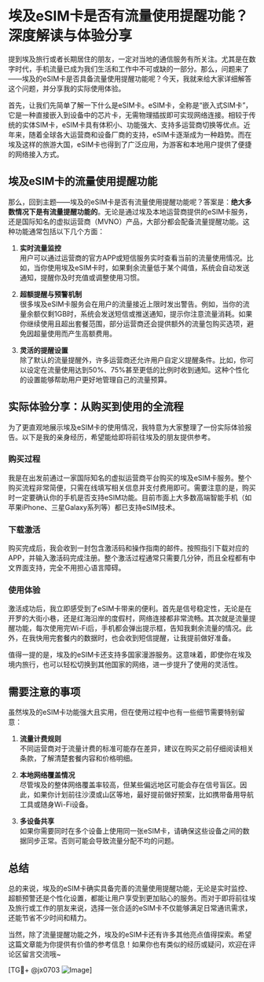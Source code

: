# 埃及eSIM卡是否有流量使用提醒功能？深度解读与体验分享

提到埃及旅行或者长期居住的朋友，一定对当地的通信服务有所关注。尤其是在数字时代，手机流量已成为我们生活和工作中不可或缺的一部分。那么，问题来了——埃及的eSIM卡是否具备流量使用提醒功能呢？今天，我就来给大家详细解答这个问题，并分享我的实际使用体验。

首先，让我们先简单了解一下什么是eSIM卡。eSIM卡，全称是“嵌入式SIM卡”，它是一种直接嵌入到设备中的芯片卡，无需物理插拔即可实现网络连接。相较于传统的实体SIM卡，eSIM卡具有体积小、功能强大、支持多运营商切换等优点。近年来，随着全球各大运营商和设备厂商的支持，eSIM卡逐渐成为一种趋势。而在埃及这样的旅游大国，eSIM卡也得到了广泛应用，为游客和本地用户提供了便捷的网络接入方式。

## 埃及eSIM卡的流量使用提醒功能

那么，回到主题——埃及的eSIM卡是否有流量使用提醒功能呢？答案是：**绝大多数情况下是有流量提醒功能的**。无论是通过埃及本地运营商提供的eSIM卡服务，还是国际知名的虚拟运营商（MVNO）产品，大部分都会配备流量提醒功能。这种功能通常包括以下几个方面：

1. **实时流量监控**  
   用户可以通过运营商的官方APP或短信服务实时查看当前的流量使用情况。比如，当你使用埃及eSIM卡时，如果剩余流量低于某个阈值，系统会自动发送通知，提醒你及时充值或调整使用习惯。

2. **超额提醒与预警机制**  
   很多埃及eSIM卡服务会在用户的流量接近上限时发出警告。例如，当你的流量余额仅剩1GB时，系统会发送短信或推送通知，提示你注意流量消耗。如果你继续使用且超出套餐范围，部分运营商还会提供额外的流量包购买选项，避免因超量使用而产生高额费用。

3. **灵活的提醒设置**  
   除了默认的流量提醒外，许多运营商还允许用户自定义提醒条件。比如，你可以设定在流量使用达到50%、75%甚至更低的比例时收到通知。这种个性化的设置能够帮助用户更好地管理自己的流量预算。

## 实际体验分享：从购买到使用的全流程

为了更直观地展示埃及eSIM卡的使用情况，我特意为大家整理了一份实际体验报告。以下是我的亲身经历，希望能给即将前往埃及的朋友提供参考。

### 购买过程
我是在出发前通过一家国际知名的虚拟运营商平台购买的埃及eSIM卡服务。整个购买流程非常简便，只需在线填写相关信息并支付费用即可。需要注意的是，购买时一定要确认你的手机是否支持eSIM功能。目前市面上大多数高端智能手机（如苹果iPhone、三星Galaxy系列等）都已支持eSIM技术。

### 下载激活
购买完成后，我会收到一封包含激活码和操作指南的邮件。按照指引下载对应的APP，并输入激活码完成注册。整个激活过程通常只需要几分钟，而且全程都有中文界面支持，完全不用担心语言障碍。

### 使用体验
激活成功后，我立即感受到了eSIM卡带来的便利。首先是信号稳定性，无论是在开罗的大街小巷，还是红海沿岸的度假村，网络连接都非常流畅。其次就是流量提醒功能，每次使用完Wi-Fi后，手机都会弹出提示框，告知我剩余流量的情况。此外，在我快用完套餐内的数据时，也会收到短信提醒，让我提前做好准备。

值得一提的是，埃及的eSIM卡还支持多国家漫游服务。这意味着，即使你在埃及境内旅行，也可以轻松切换到其他国家的网络，进一步提升了使用的灵活性。

## 需要注意的事项

虽然埃及的eSIM卡功能强大且实用，但在使用过程中也有一些细节需要特别留意：

1. **流量计费规则**  
   不同运营商对于流量计费的标准可能存在差异，建议在购买之前仔细阅读相关条款，了解清楚套餐内容和价格明细。

2. **本地网络覆盖情况**  
   尽管埃及的整体网络覆盖率较高，但某些偏远地区可能会存在信号盲区。因此，如果你计划前往沙漠或山区等地，最好提前做好预案，比如携带备用导航工具或随身Wi-Fi设备。

3. **多设备共享**  
   如果你需要同时在多个设备上使用同一张eSIM卡，请确保这些设备之间的数据同步正常。否则可能会导致流量分配不均的问题。

## 总结

总的来说，埃及的eSIM卡确实具备完善的流量使用提醒功能，无论是实时监控、超额预警还是个性化设置，都能让用户享受到更加贴心的服务。而对于即将前往埃及旅行或工作的朋友来说，选择一张合适的eSIM卡不仅能够满足日常通讯需求，还能节省不少时间和精力。

当然，除了流量提醒功能之外，埃及的eSIM卡还有许多其他亮点值得探索。希望这篇文章能为你提供有价值的参考信息！如果你也有类似的经历或疑问，欢迎在评论区留言交流哦~

[TG💪+ @jx0703 ![Image](https://github.com/user-attachments/assets/dbca1d08-cadb-493c-b0ec-ad6f7a83f270)]